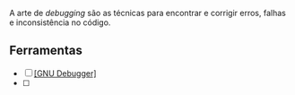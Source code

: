 A arte de *debugging* são as técnicas para encontrar e corrigir erros, falhas e inconsistência no código.

## Ferramentas
- [ ] [[GNU Debugger]](gdb)
- [ ] 